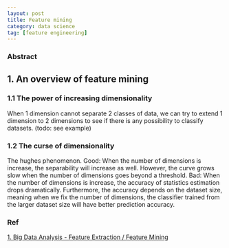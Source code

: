```yaml
---
layout: post
title: Feature mining
category: data science
tag: [feature engineering]
---
```

### Abstract
<!-- more -->

## 1. An overview of feature mining

### 1.1 The power of increasing dimensionality

When 1 dimension cannot separate 2 classes of data, we can try to extend 1 dimension to 2 dimensions to see if there is any possibility to classify datasets.
(todo: see example)

### 1.2 The curse of dimensionality

The hughes phenomenon.
Good: When the number of dimensions is increase, the separability will increase as well. However, the curve grows slow when the number of dimensions goes beyond a threshold.
Bad:  When the number of dimensions is increase, the accuracy of statistics estimation drops dramatically. Furthermore, the accuracy depends on the dataset size,
meaning when we fix the number of dimensions, the classifier trained from the larger dataset size will have better prediction accuracy.

### Ref
[1. Big Data Analysis - Feature Extraction / Feature Mining](https://www.youtube.com/playlist?list=PLt0SBi1p7xrSGg3HSbK0pU9bFf_Cd86Cd)
